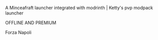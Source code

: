 A Minceafraft launcher integrated with modrinth | Ketty's pvp modpack launcher

OFFLINE AND PREMIUM






Forza Napoli
